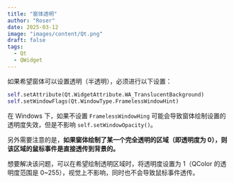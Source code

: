 ```yaml
---
title: "窗体透明"
author: "Roser"
date: 2025-03-12
image: "images/content/Qt.png"
draft: false
tags:
  - Qt
  - QWidget
---
```

如果希望窗体可以设置透明（半透明），必须进行以下设置：

```python
self.setAttribute(Qt.WidgetAttribute.WA_TranslucentBackground)
self.setWindowFlags(Qt.WindowType.FramelessWindowHint)
```

在 Windows 下，如果不设置 `FramelessWindowHing` 可能会导致窗体绘制设置的透明度失效，但是不影响 `self.setWindowOpacity()`。

另外需要注意的是，**如果窗体绘制了某一个完全透明的区域（即透明度为 0），则该区域的鼠标事件是直接透传到背景的。**

想要解决该问题，可以在希望绘制透明区域时，将透明度设置为 1（QColor 的透明度范围是 0~255），视觉上不影响，同时也不会导致鼠标事件透传。